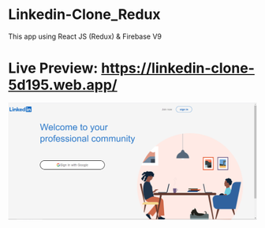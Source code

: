# Linkedin-Clone_Redux

This app using React JS (Redux) &amp; Firebase V9

# Live Preview: https://linkedin-clone-5d195.web.app/


![](/linkedIn.PNG)
